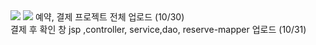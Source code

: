 
<img src="https://capsule-render.vercel.app/api?type=waving&color=auto&height=200&section=header&text=지훈Branch 기록&fontSize=90" />
<img src="https://img.shields.io/badge/아이콘내용-바탕색?style=flat&logo=로고이름&logoColor=white"/>
예약, 결제 프로젝트 전체 업로드 (10/30) <br>
결제 후 확인 창 jsp ,controller, service,dao, reserve-mapper 업로드 (10/31) 
